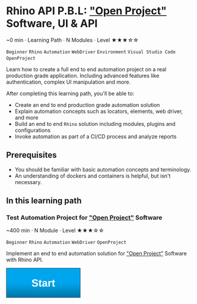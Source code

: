 # Rhino API P.B.L: ["Open Project"](https://www.openproject.org) Software, UI & API

~0 min · Learning Path · N Modules · Level ★★★☆☆

`Beginner` `Rhino` `Automation` `WebDriver` `Environment` `Visual Studio Code` `OpenProject`

Learn how to create a full end to end automation project on a real production grade application. Including advanced features like authentication, complex UI manipulation and more.

After completing this learning path, you'll be able to:

* Create an end to end production grade automation solution
* Explain automation concepts such as locators, elements, web driver, and more
* Build an end to end `Rhino` solution including modules, plugins and configurations
* Invoke automation as part of a CI/CD process and analyze reports

## Prerequisites

* You should be familiar with basic automation concepts and terminology.
* An understanding of dockers and containers is helpful, but isn't necessary.

## In this learning path

### Test Automation Project for ["Open Project"](https://www.openproject.org) Software

~400 min · N Module · Level ★★★☆☆

`Beginner` `Rhino` `Automation` `WebDriver` `OpenProject`

Implement an end to end automation solution for ["Open Project"](https://www.openproject.org) Software with Rhino API.

[![Start Button]](./Module.01/00.Module.md)

[Start Button]: ../Images/StartButton.svg

